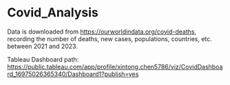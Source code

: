 # Covid_Analysis

Data is downloaded from https://ourworldindata.org/covid-deaths, recording the number of deaths, new cases, populations, countries, etc. between 2021 and 2023.

Tableau Dashboard path:
https://public.tableau.com/app/profile/xintong.chen5786/viz/CovidDashboard_16975026365340/Dashboard1?publish=yes
